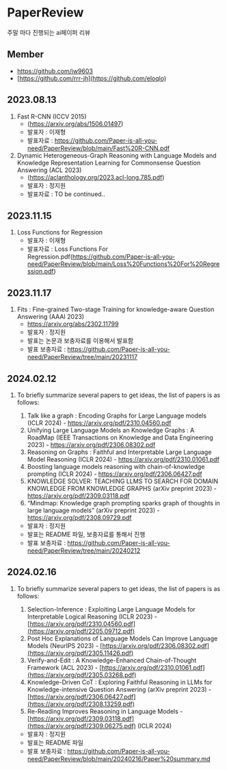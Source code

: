 # PaperReview
주말 마다 진행되는 ai페이퍼 리뷰


## Member
- https://github.com/jw9603
- [https://github.com/rrr-jh](https://github.com/eloqlo)

  
## 2023.08.13
1. Fast R-CNN (ICCV 2015)
   - (https://arxiv.org/abs/1506.01497)
   - 발표자 : 이재형
   - 발표자료 : https://github.com/Paper-is-all-you-need/PaperReview/blob/main/Fast%20R-CNN.pdf
2. Dynamic Heterogeneous-Graph Reasoning with Language Models and
Knowledge Representation Learning for Commonsense Question
Answering (ACL 2023)
    - (https://aclanthology.org/2023.acl-long.785.pdf)
    - 발표자 : 정지원
    - 발표자료 : TO be continued..




## 2023.11.15
1. Loss Functions for Regression
   - 발표자 : 이재형
   - 발표자료 : Loss Functions For Regression.pdf(https://github.com/Paper-is-all-you-need/PaperReview/blob/main/Loss%20Functions%20For%20Regression.pdf)


## 2023.11.17
1. Fits : Fine-grained Two-stage Training for knowledge-aware Question Answering (AAAI 2023)
   - https://arxiv.org/abs/2302.11799
   - 발표자 : 정지원
   - 발표는 논문과 보충자료를 이용해서 발표함
   - 발표 보충자료 : https://github.com/Paper-is-all-you-need/PaperReview/tree/main/20231117

## 2024.02.12

1. To briefly summarize several papers to get ideas, the list of papers is as follows:
   
     1. Talk like a graph : Encoding Graphs for Large Language models (ICLR 2024)
       - https://arxiv.org/pdf/2310.04560.pdf
     2. Unifying Large Language Models an Knowledge Graphs : A RoadMap (IEEE Transactions on Knowledge and Data Engineering 2023)
       - https://arxiv.org/pdf/2306.08302.pdf
     3. Reasoning on Graphs : Faithful and Interpretable Large Language Model Reasoning (ICLR 2024)
       - https://arxiv.org/pdf/2310.01061.pdf
     4. Boosting language models reasoning with chain-of-knowledge prompting (ICLR 2024)
       - https://arxiv.org/pdf/2306.06427.pdf
     5. KNOWLEDGE SOLVER: TEACHING LLMS TO SEARCH FOR DOMAIN KNOWLEDGE FROM KNOWLEDGE GRAPHS (arXiv preprint 2023)
       - https://arxiv.org/pdf/2309.03118.pdf
     6. “Mindmap: Knowledge graph prompting sparks graph of thoughts in large language models” (arXiv preprint 2023)
       - https://arxiv.org/pdf/2308.09729.pdf
   - 발표자 : 정지원
   - 발표는 README 파일, 보충자료를 통해서 진행
   - 발표 보충자료 : https://github.com/Paper-is-all-you-need/PaperReview/tree/main/20240212

## 2024.02.16
1. To briefly summarize several papers to get ideas, the list of papers is as follows:

     1. Selection-Inference : Exploiting Large Language Models for Interpretable Logical Reasoning (ICLR 2023)
       - [https://arxiv.org/pdf/2310.04560.pdf](https://arxiv.org/pdf/2205.09712.pdf)
     2. Post Hoc Explanations of Language Models Can Improve Language Models (NeurIPS 2023)
       - [https://arxiv.org/pdf/2306.08302.pdf](https://arxiv.org/pdf/2305.11426.pdf)
     3. Verify-and-Edit : A Knowledge-Enhanced Chain-of-Thought Framework (ACL 2023)
       - [https://arxiv.org/pdf/2310.01061.pdf](https://arxiv.org/pdf/2305.03268.pdf)
     4. Knowledge-Driven CoT : Exploring Faithful Reasoning in LLMs for Knowledge-intensive Question Answering (arXiv preprint 2023)
       - [https://arxiv.org/pdf/2306.06427.pdf](https://arxiv.org/pdf/2308.13259.pdf)
     5. Re-Reading Improves Reasoning in Language Models
       - [https://arxiv.org/pdf/2309.03118.pdf](https://arxiv.org/pdf/2309.06275.pdf) (ICLR 2024)
    
   - 발표자 : 정지원
   - 발표는 README 파일
   - 발표 보충자료 : https://github.com/Paper-is-all-you-need/PaperReview/blob/main/20240216/Paper%20summary.md
   
